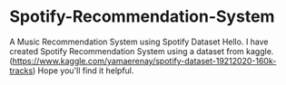 # Spotify-Recommendation-System
A Music Recommendation System using Spotify Dataset
Hello. I have created Spotify Recommendation System using a dataset from kaggle. (https://www.kaggle.com/yamaerenay/spotify-dataset-19212020-160k-tracks)
Hope you'll find it helpful. 
